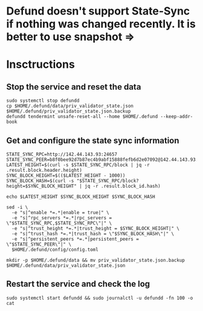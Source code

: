 # Defund doesn't support State-Sync if nothing was changed recently. It is better to use snapshot => 
# Insctructions
## Stop the service and reset the data
```
sudo systemctl stop defundd
cp $HOME/.defund/data/priv_validator_state.json $HOME/.defund/priv_validator_state.json.backup
defundd tendermint unsafe-reset-all --home $HOME/.defund --keep-addr-book
```
## Get and configure the state sync information
```
STATE_SYNC_RPC=http://142.44.143.93:24657
STATE_SYNC_PEER=b8f0bee92d7b87ec4b9abf15888fefb6d2e07092@142.44.143.93:24656
LATEST_HEIGHT=$(curl -s $STATE_SYNC_RPC/block | jq -r .result.block.header.height)
SYNC_BLOCK_HEIGHT=$(($LATEST_HEIGHT - 1000))
SYNC_BLOCK_HASH=$(curl -s "$STATE_SYNC_RPC/block?height=$SYNC_BLOCK_HEIGHT" | jq -r .result.block_id.hash)

echo $LATEST_HEIGHT $SYNC_BLOCK_HEIGHT $SYNC_BLOCK_HASH

sed -i \
  -e "s|^enable *=.*|enable = true|" \
  -e "s|^rpc_servers *=.*|rpc_servers = \"$STATE_SYNC_RPC,$STATE_SYNC_RPC\"|" \
  -e "s|^trust_height *=.*|trust_height = $SYNC_BLOCK_HEIGHT|" \
  -e "s|^trust_hash *=.*|trust_hash = \"$SYNC_BLOCK_HASH\"|" \
  -e "s|^persistent_peers *=.*|persistent_peers = \"$STATE_SYNC_PEER\"|" \
  $HOME/.defund/config/config.toml

mkdir -p $HOME/.defund/data && mv priv_validator_state.json.backup $HOME/.defund/data/priv_validator_state.json
```
## Restart the service and check the log
```
sudo systemctl start defundd && sudo journalctl -u defundd -fn 100 -o cat
```
